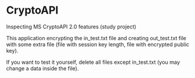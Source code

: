 # CryptoAPI
Inspecting MS CryptoAPI 2.0 features (study project)

This application encrypting the in_test.txt file and creating out_test.txt file with some extra file (file with session key length, 
file with encrypted public key).

If you want to test it yourself, delete all files except in_test.txt (you may change a data inside the file).
